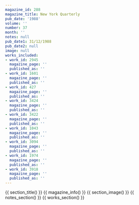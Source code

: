 ```yaml
---
magazine_id: 288
magazine_title: New York Quarterly
pub_date: '1988'
volume: ''
number: 37
month: ''
notes: null
pub_date1: 31/12/1988
pub_date2: null
image: null
works_included:
- work_id: 2945
  magazine_page: ''
  published_as: ''
- work_id: 1601
  magazine_page: ''
  published_as: ''
- work_id: 427
  magazine_page: ''
  published_as: ''
- work_id: 3424
  magazine_page: ''
  published_as: ''
- work_id: 3422
  magazine_page: ''
  published_as: ''
- work_id: 1043
  magazine_page: ''
  published_as: ''
- work_id: 3094
  magazine_page: ''
  published_as: ''
- work_id: 1974
  magazine_page: ''
  published_as: ''
- work_id: 3918
  magazine_page: ''
  published_as: ''
---
```


{{ section_title() }}
{{ magazine_info() }}
{{ section_image() }}
{{ notes_section() }}
{{ works_section() }}
